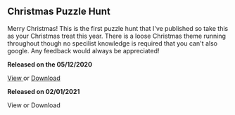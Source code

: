 ## Christmas Puzzle Hunt

Merry Christmas! This is the first puzzle hunt that I've published so take this as your Christmas treat this year. There is a loose Christmas theme running throughout though no specilist knowledge is required that you can't also google. Any feedback would always be appreciated! 

**Released on the 05/12/2020**

<a href="./20201205_Christmas.pdf" target="_top"> View </a> or <a href="./20201205_Christmas.pdf" download="20201205_Christmas"> Download </a>

**Released on 02/01/2021**

View or Download 

